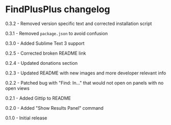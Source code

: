 # FindPlusPlus changelog
0.3.2 - Removed version specific text and corrected installation script

0.3.1 - Removed `package.json` to avoid confusion

0.3.0 - Added Sublime Text 3 support

0.2.5 - Corrected broken README link

0.2.4 - Updated donations section

0.2.3 - Updated README with new images and more developer relevant info

0.2.2 - Patched bug with "Find: In..." that would not open on panels with no open views

0.2.1 - Added Gittip to README

0.2.0 - Added "Show Results Panel" command

0.1.0 - Initial release